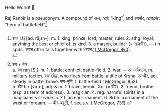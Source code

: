 Hello World! :wave:

Raj Ranbir is a pseudonym. A compound of राज, *raj*: "king"[^1] and रणबीर, *ranbir*: "hero of battlefield"[^2]
   
[^1]: राज rāj [ad. rājan-], m. 1. king; prince; lord, master, ruler. 2. sthg. royal; anything the best or chief of its kind. 3. a mason, builder (= राजगीर). — (in cpds. 1राज often falls together with 2राज.)(<a href="https://dsal.uchicago.edu/cgi-bin/app/mcgregor_query.py?page=860"> McGregor, 860</a>).<br> 
[^2]: रण + बीर: <br>
        a. रण raṇ [S.], m. 1. battle; conflict; battle-field. 2. war. — रण-कौशल्य, m. military tactics. रण-छोड़, who flees from battle: a title of Kr̥ṣṇa. रणधीर, adj. steady in battle, brave. रण-भूमि, f. battle-field (<a href="https://dsal.uchicago.edu/cgi-bin/app/mcgregor_query.py?page=852"> McGregor, 852</a>).<br>
        b. बीर bīr [vīra-], adj. & m. 1. brave, heroic, &c. (= वीर). 2. friend, brother (esp. as term of address). 3. magician. 4. reg. harmful spirits in a magicians's service. 5. ? f. an ear-ornament. 6. Brbh. a ornament of the wrist or forearm. — बीर-बहूटी, f. see s.v. (<a href="https://dsal.uchicago.edu/cgi-bin/app/mcgregor_query.py?page=739"> McGregor, 739</a>).
